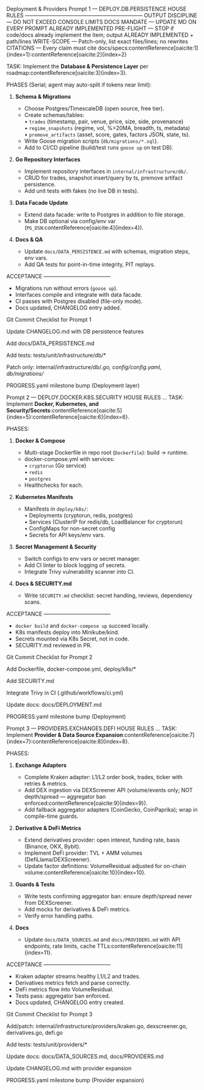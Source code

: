Deployment & Providers
Prompt 1 — DEPLOY.DB.PERSISTENCE
HOUSE RULES
––––––––––––––––––––––––––––––––––––––––––––
OUTPUT DISCIPLINE — DO NOT EXCEED CONSOLE LIMITS
DOCS MANDATE — UPDATE MD ON EVERY PROMPT
ALREADY IMPLEMENTED PRE-FLIGHT — STOP if code/docs already implement the item; output ALREADY IMPLEMENTED + path/lines
WRITE-SCOPE — Patch-only, list exact files/lines; no rewrites
CITATIONS — Every claim must cite docs/specs:contentReference[oaicite:1]{index=1}:contentReference[oaicite:2]{index=2}

TASK: Implement the **Database & Persistence Layer** per roadmap:contentReference[oaicite:3]{index=3}.

PHASES (Serial; agent may auto-split if tokens near limit):

1. **Schema & Migrations**
   - Choose Postgres/TimescaleDB (open source, free tier).
   - Create schemas/tables:  
     • `trades` (timestamp, pair, venue, price, size, side, provenance)  
     • `regime_snapshots` (regime, vol, %>20MA, breadth, ts, metadata)  
     • `premove_artifacts` (asset, score, gates, factors JSON, state, ts).
   - Write Goose migration scripts (`db/migrations/*.sql`).
   - Add to CI/CD pipeline (build/test runs `goose up` on test DB).

2. **Go Repository Interfaces**
   - Implement repository interfaces in `internal/infrastructure/db/`.
   - CRUD for trades, snapshot insert/query by ts, premove artifact persistence.
   - Add unit tests with fakes (no live DB in tests).

3. **Data Facade Update**
   - Extend data facade: write to Postgres in addition to file storage.
   - Make DB optional via config/env var (`PG_DSN`:contentReference[oaicite:4]{index=4}).

4. **Docs & QA**
   - Update `docs/DATA_PERSISTENCE.md` with schemas, migration steps, env vars.
   - Add QA tests for point-in-time integrity, PIT replays.

ACCEPTANCE
–––––––––––––––––––––––––
- Migrations run without errors (`goose up`).
- Interfaces compile and integrate with data facade.
- CI passes with Postgres disabled (file-only mode).
- Docs updated, CHANGELOG entry added.


Git Commit Checklist for Prompt 1

 Update CHANGELOG.md with DB persistence features

 Add docs/DATA_PERSISTENCE.md

 Add tests: tests/unit/infrastructure/db/*

 Patch only: internal/infrastructure/db/*.go, config/config.yaml, db/migrations/*

 PROGRESS.yaml milestone bump (Deployment layer)

Prompt 2 — DEPLOY.DOCKER.K8S.SECURITY
HOUSE RULES …
TASK: Implement **Docker, Kubernetes, and Security/Secrets**:contentReference[oaicite:5]{index=5}:contentReference[oaicite:6]{index=6}.

PHASES:

1. **Docker & Compose**
   - Multi-stage Dockerfile in repo root (`Dockerfile`): build → runtime.
   - docker-compose.yml with services:  
     • `cryptorun` (Go service)  
     • `redis`  
     • `postgres`  
   - Healthchecks for each.

2. **Kubernetes Manifests**
   - Manifests in `deploy/k8s/`:  
     • Deployments (cryptorun, redis, postgres)  
     • Services (ClusterIP for redis/db, LoadBalancer for cryptorun)  
     • ConfigMaps for non-secret config  
     • Secrets for API keys/env vars.

3. **Secret Management & Security**
   - Switch configs to env vars or secret manager.
   - Add CI linter to block logging of secrets.
   - Integrate Trivy vulnerability scanner into CI.

4. **Docs & SECURITY.md**
   - Write `SECURITY.md` checklist: secret handling, reviews, dependency scans.

ACCEPTANCE
–––––––––––––––––––––––––
- `docker build` and `docker-compose up` succeed locally.
- K8s manifests deploy into Minikube/kind.
- Secrets mounted via K8s Secret, not in code.
- SECURITY.md reviewed in PR.


Git Commit Checklist for Prompt 2

 Add Dockerfile, docker-compose.yml, deploy/k8s/*

 Add SECURITY.md

 Integrate Trivy in CI (.github/workflows/ci.yml)

 Update docs: docs/DEPLOYMENT.md

 PROGRESS.yaml milestone bump (Deployment)

Prompt 3 — PROVIDERS.EXCHANGES.DEFI
HOUSE RULES …
TASK: Implement **Provider & Data Source Expansion**:contentReference[oaicite:7]{index=7}:contentReference[oaicite:8]{index=8}.

PHASES:

1. **Exchange Adapters**
   - Complete Kraken adapter: L1/L2 order book, trades, ticker with retries & metrics.
   - Add DEX ingestion via DEXScreener API (volume/events only; NOT depth/spread — aggregator ban enforced:contentReference[oaicite:9]{index=9}).
   - Add fallback aggregator adapters (CoinGecko, CoinPaprika); wrap in compile-time guards.

2. **Derivative & DeFi Metrics**
   - Extend derivatives provider: open interest, funding rate, basis (Binance, OKX, Bybit).
   - Implement DeFi provider: TVL + AMM volumes (DefiLlama/DEXScreener).
   - Update factor definitions: VolumeResidual adjusted for on-chain volume:contentReference[oaicite:10]{index=10}.

3. **Guards & Tests**
   - Write tests confirming aggregator ban: ensure depth/spread never from DEXScreener.
   - Add mocks for derivatives & DeFi metrics.
   - Verify error handling paths.

4. **Docs**
   - Update `docs/DATA_SOURCES.md` and `docs/PROVIDERS.md` with API endpoints, rate limits, cache TTLs:contentReference[oaicite:11]{index=11}.

ACCEPTANCE
–––––––––––––––––––––––––
- Kraken adapter streams healthy L1/L2 and trades.
- Derivatives metrics fetch and parse correctly.
- DeFi metrics flow into VolumeResidual.
- Tests pass: aggregator ban enforced.
- Docs updated, CHANGELOG entry created.


Git Commit Checklist for Prompt 3

 Add/patch: internal/infrastructure/providers/kraken.go, dexscreener.go, derivatives.go, defi.go

 Add tests: tests/unit/providers/*

 Update docs: docs/DATA_SOURCES.md, docs/PROVIDERS.md

 Update CHANGELOG.md with provider expansion

 PROGRESS.yaml milestone bump (Provider expansion)